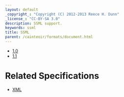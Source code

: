 ```yaml
---
layout: default
_copyright_: "Copyright (C) 2012-2013 Reece H. Dunn"
_license_: "CC-BY-SA 3.0"
description: SSML support.
keywords: ssml
title: SSML
parent: /cainteoir/formats/document.html
---
```


*  [1.0](ssml10)
*  [1.1](ssml11)

# Related Specifications

*  [XML](xml)
